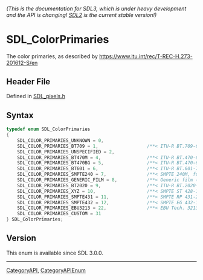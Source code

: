 ###### (This is the documentation for SDL3, which is under heavy development and the API is changing! [SDL2](https://wiki.libsdl.org/SDL2/) is the current stable version!)
# SDL_ColorPrimaries

The color primaries, as described by https://www.itu.int/rec/T-REC-H.273-201612-S/en

## Header File

Defined in [SDL_pixels.h](https://github.com/libsdl-org/SDL/blob/main/include/SDL3/SDL_pixels.h)

## Syntax

```c
typedef enum SDL_ColorPrimaries
{
    SDL_COLOR_PRIMARIES_UNKNOWN = 0,
    SDL_COLOR_PRIMARIES_BT709 = 1,                  /**< ITU-R BT.709-6 */
    SDL_COLOR_PRIMARIES_UNSPECIFIED = 2,
    SDL_COLOR_PRIMARIES_BT470M = 4,                 /**< ITU-R BT.470-6 System M */
    SDL_COLOR_PRIMARIES_BT470BG = 5,                /**< ITU-R BT.470-6 System B, G / ITU-R BT.601-7 625 */
    SDL_COLOR_PRIMARIES_BT601 = 6,                  /**< ITU-R BT.601-7 525 */
    SDL_COLOR_PRIMARIES_SMPTE240 = 7,               /**< SMPTE 240M, functionally the same as SDL_COLOR_PRIMARIES_BT601 */
    SDL_COLOR_PRIMARIES_GENERIC_FILM = 8,           /**< Generic film (color filters using Illuminant C) */
    SDL_COLOR_PRIMARIES_BT2020 = 9,                 /**< ITU-R BT.2020-2 / ITU-R BT.2100-0 */
    SDL_COLOR_PRIMARIES_XYZ = 10,                   /**< SMPTE ST 428-1 */
    SDL_COLOR_PRIMARIES_SMPTE431 = 11,              /**< SMPTE RP 431-2 */
    SDL_COLOR_PRIMARIES_SMPTE432 = 12,              /**< SMPTE EG 432-1 / DCI P3 */
    SDL_COLOR_PRIMARIES_EBU3213 = 22,               /**< EBU Tech. 3213-E */
    SDL_COLOR_PRIMARIES_CUSTOM = 31
} SDL_ColorPrimaries;
```

## Version

This enum is available since SDL 3.0.0.

----
[CategoryAPI](CategoryAPI), [CategoryAPIEnum](CategoryAPIEnum)

